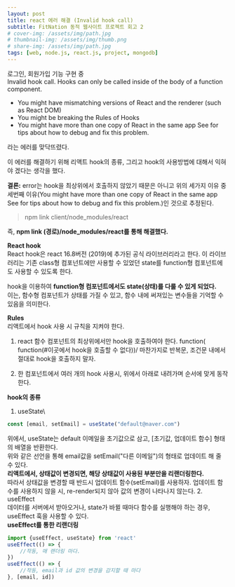 ```yaml
---
layout: post
title: react 에러 해결 (Invalid hook call)
subtitle: FitNation 동적 웹사이트 프로젝트 회고 2
# cover-img: /assets/img/path.jpg
# thumbnail-img: /assets/img/thumb.png
# share-img: /assets/img/path.jpg
tags: [web, node.js, react.js, project, mongodb]
---
```


로그인, 회원가입 기능 구현 중\
Invalid hook call. Hooks can only be called inside of the body of a function component.
- You might have mismatching versions of React and the renderer (such as React DOM)
- You might be breaking the Rules of Hooks
- You might have more than one copy of React in the same app See for tips about how to debug and fix this problem.

라는 에러를 맞닥뜨렸다.

이 에러를 해결하기 위해 리액트 hook의 종류, 그리고
hook의 사용방법에 대해서 익혀야 겠다는 생각을 했다.

**결론:** error는 hook을 최상위에서 호출하지 않았기 때문은 아니고
위의 세가지 이유 중 세번째 이유(You might have more than one copy of React in the same app See for tips about how to debug and fix this problem.)인 것으로 추정된다. 
> npm link client/node_modules/react

즉, **npm link (경로)/node_modules/react를 통해 해결했다.**

**React hook**\
React hook은 react 16.8버전 (2019)에 추가된 공식 라이브러리라고 한다.
이 라이브러리는 기존 class형 컴포넌트에만 사용할 수 있었던
state를 function형 컴포넌트에도 사용할 수 있도록 한다.

hook을 이용하여 **function형 컴포넌트에서도 state(상태)를 다룰 수 있게 되었다.**\
이는, 함수형 컴포넌트가 상태를 가질 수 있고, 함수 내에 써져있는 변수들을 기억할 수 있음을 의미한다.

**Rules**\
리액트에서 hook 사용 시 규칙을 지켜야 한다.
1. react 함수 컴포넌트의 최상위에서만 hook을 호출하여야 한다. function( function(#이곳에서 hook을 호출할 수 없다))/
마찬가지로 반복문, 조건문 내에서 절대로 hook을 호출하지 말자.

2. 한 컴포넌트에서 여러 개의 hook 사용시, 위에서 아래로 내려가며 순서에 맞게 동작한다.

**hook의 종류**
1. useState\
```javascript
const [email, setEmail] = useState("default@naver.com") 
```
위에서, useState는 default 이메일을 초기값으로 삼고, [초기값, 업데이트 함수] 형태의 배열을 반환한다.\
위와 같은 선언을 통해 email값을 setEmail("다른 이메일")의 형태로 업데이트 해 줄 수 있다.\
**리액트에서, 상태값이 변경되면, 해당 상태값이 사용된 부분만을 리랜더링한다.**\
따라서 상태값을 변경할 때 반드시 업데이트 함수(setEmail)를 사용하자. 업데이트 함수를 사용하지 않을 시, re-render되지 않아 값의 변경이 나타나지 않는다.
2. useEffect\
데이터를 서버에서 받아오거나, state가 바뀔 때마다 함수를 실행해야 하는 경우, useEffect 훅을 사용할 수 있다.\
**useEffect를 통한 리랜더링**
```javascript
import {useEffect, useState} from 'react'
useEffect(() => {
    //작동, 매 랜더링 마다.
})
useEffect(() => {
    //작동, email과 id 값의 변경을 감지할 때 마다
}, [email, id])
```
